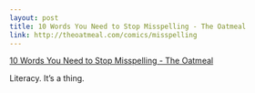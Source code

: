 ```yaml
--- 
layout: post
title: 10 Words You Need to Stop Misspelling - The Oatmeal
link: http://theoatmeal.com/comics/misspelling
---
```

<a href="http://theoatmeal.com/comics/misspelling">10 Words You
Need to Stop Misspelling - The Oatmeal</a><br>

<p>Literacy. It’s a thing.</p>
